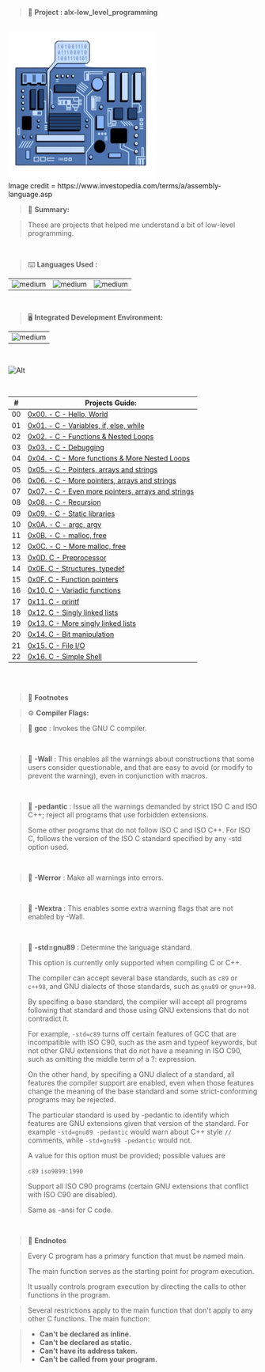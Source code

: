 > 🚧 **Project : alx-low_level_programming**

<br>

<div>
  <a href="https://github.com/iamnotnato/alx-low_level_programming">
    <img src="https://github.com/iamnotnato/alx-low_level_programming/blob/master/images/lowlevel.png" alt="Logo" width="300" height="300">
  </a>
</div>
Image credit = https://www.investopedia.com/terms/a/assembly-language.asp
<br>

> 📝 **Summary:**

> These are projects that helped me understand a bit of low-level programming.

<br>

> ⌨️ **Languages Used :**

<table>
  <tr>
    <td><img alt="medium" src="https://img.shields.io/badge/C-00599C?style=for-the-badge&logo=c&logoColor=white"></td>
    <td><img alt="medium" src="https://img.shields.io/badge/Shell_Script-121011?style=for-the-badge&logo=gnu-bash&logoColor=white"></td>
    <td><img alt="medium" src="https://img.shields.io/badge/Markdown-000000?style=for-the-badge&logo=markdown&logoColor=white"></td>
  </tr>
</table>

<br>

> 🖥️ **Integrated Development Environment:**

<table>
  <tr>
<td><img alt="medium" src="https://img.shields.io/badge/Emacs-%237F5AB6.svg?&style=for-the-badge&logo=gnu-emacs&logoColor=white"></td>
  </tr>
</table>
<br>
  
![Alt](https://repobeats.axiom.co/api/embed/50a392e676820ce03006d38197b98899827faf15.svg "Repobeats analytics image")

<br>

| #  | Projects Guide:                                                                      |
|--- | ------------------------------------------------------------------------------------ |
| 00 | [0x00. - C - Hello, World](./0x00-hello_world)                                       | 
| 01 | [0x01. - C - Variables, if, else, while](./0x01-variables_if_else_while)             |
| 02 | [0x02. - C - Functions & Nested Loops](./0x02-functions_nested_loops)                | 
| 03 | [0x03. - C - Debugging](./0x03-debugging)                                            | 
| 04 | [0x04. - C - More functions & More Nested Loops](./0x04-more_functions_nested_loops) | 
| 05 | [0x05. - C - Pointers, arrays and strings](./0x05-pointers_arrays_strings)           |
| 06 | [0x06. - C - More pointers, arrays and strings](./0x06-pointers_arrays_strings)      | 
| 07 | [0x07. - C - Even more pointers, arrays and strings](./0x07-pointers_arrays_strings) | 
| 08 | [0x08. - C - Recursion](./0x08-recursion)                                            | 
| 09 | [0x09. - C - Static libraries](./0x09-static_libraries)                              |
| 10 | [0x0A. - C - argc, argv](./0x0A-argc_argv)                                           | 
| 11 | [0x0B. - C - malloc, free](./0x0B-malloc_free)                                       | 
| 12 | [0x0C. - C - More malloc, free](./0x0C-more_malloc_free)                             | 
| 13 | [0x0D. C - Preprocessor](./0x0D-preprocessor)                                        |
| 14 | [0x0E. C - Structures, typedef](./0x0E-structures_typedef)                           | 
| 15 | [0x0F. C - Function pointers](./0x0F-function_pointers)                              | 
| 16 | [0x10. C - Variadic functions](./0x10-variadic_functions)                            |
| 17 | [0x11. C - printf](https://github.com/iamnotnato/printf)                             |
| 18 | [0x12. C - Singly linked lists](./0x12-singly_linked_lists)                          |
| 19 | [0x13. C - More singly linked lists](./0x13-more_singly_linked_lists)                |
| 20 | [0x14. C - Bit manipulation](./0x14-bit_manipulation)                                |
| 21 | [0x15. C - File I/O](./0x15-file_io)                                                 |
| 22 | [0x16. C - Simple Shell](https://github.com/iamnotnato/simple_shell)                 |

<br>
<br>

> 📝 **Footnotes**

> ⚙️ **Compiler Flags:**

> 🏁 **gcc** : Invokes the GNU C compiler. 

<br>

> 🏁 **-Wall** : This enables all the warnings about constructions that some users consider questionable, and that are easy to avoid (or modify to prevent the warning), even in conjunction with macros.

<br>

> 🏁 **-pedantic** : Issue all the warnings demanded by strict ISO C and ISO C++; reject all programs that use forbidden extensions.
> 
> Some other programs that do not follow ISO C and ISO C++. For ISO C, follows the version of the ISO C standard specified by any -std option used.

<br>

> 🏁 **-Werror** : Make all warnings into errors.

<br>

> 🏁 **-Wextra** : This enables some extra warning flags that are not enabled by -Wall.

<br>

> 🏁 **-std=gnu89** :  Determine the language standard.
> 
> This option is currently only supported when compiling C or C++.
> 
> The compiler can accept several base standards, such as `c89` or `c++98`, and GNU dialects of those standards, such as `gnu89` or `gnu++98`.
> 
> By specifing a base standard, the compiler will accept all programs following that standard and those using GNU extensions that do not contradict it.
> 
> For example, `-std=c89` turns off certain features of GCC that are incompatible with ISO C90, such as the asm and typeof keywords, but not other GNU extensions that do not have a meaning in ISO C90, such as omitting the middle term of a ?: expression.
> 
> On the other hand, by specifing a GNU dialect of a standard, all features the compiler support are enabled, even when those features change the meaning of the base standard and some strict-conforming programs may be rejected. 
> 
> The particular standard is used by -pedantic to identify which features are GNU extensions given that version of the standard. For example `-std=gnu89 -pedantic` would warn about C++ style `//` comments, while `-std=gnu99 -pedantic` would not.
> 
> A value for this option must be provided; possible values are
>
> `c89`
> `iso9899:1990`
> 
> Support all ISO C90 programs (certain GNU extensions that conflict with ISO C90 are disabled).
> 
> Same as -ansi for C code.

<br>

> 📝 **Endnotes**

> Every C program has a primary function that must be named main. 
> 
> The main function serves as the starting point for program execution. 
> 
> It usually controls program execution by directing the calls to other functions in the program.

> Several restrictions apply to the main function that don't apply to any other C functions. The main function:

> * **Can't be declared as inline.**
> * **Can't be declared as static.**
> * **Can't have its address taken.**
> * **Can't be called from your program.**

<br>
